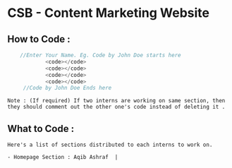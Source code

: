 # CSB - Content Marketing Website

## How to Code :

```cpp
    //Enter Your Name. Eg. Code by John Doe starts here
            <code></code>
            <code></code>
            <code></code>
            <code></code>
     //Code by John Doe Ends here
```

`Note : (If required) If two interns are working on same section, then they should comment out the other one's code instead of deleting it . `

## What to Code :

    Here's a list of sections distributed to each interns to work on.

    - Homepage Section : Aqib Ashraf  |
